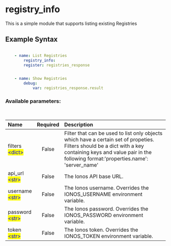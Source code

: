 # registry_info

This is a simple module that supports listing existing Registries

## Example Syntax


```yaml

    - name: List Registries
        registry_info:
        register: registries_response


    - name: Show Registries
        debug:
            var: registries_response.result

```
### Available parameters:
&nbsp;

| Name | Required | Description |
| :--- | :---: | :--- |
| filters<br /><mark style="color:blue;">\<dict\></mark> | False | Filter that can be used to list only objects which have a certain set of propeties. Filters should be a dict with a key containing keys and value pair in the following format:'properties.name': 'server_name' |
| api_url<br /><mark style="color:blue;">\<str\></mark> | False | The Ionos API base URL. |
| username<br /><mark style="color:blue;">\<str\></mark> | False | The Ionos username. Overrides the IONOS_USERNAME environment variable. |
| password<br /><mark style="color:blue;">\<str\></mark> | False | The Ionos password. Overrides the IONOS_PASSWORD environment variable. |
| token<br /><mark style="color:blue;">\<str\></mark> | False | The Ionos token. Overrides the IONOS_TOKEN environment variable. |
